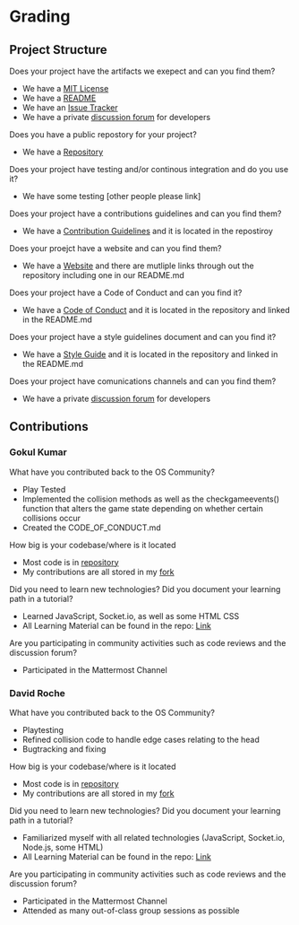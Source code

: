 # Grading  
## Project Structure
Does your project have the artifacts we exepect and can you find them?
- We have a [MIT License](https://github.com/gibboa/Open_IO/blob/master/LICENSE)
- We have a [README](https://github.com/gibboa/Open_IO/blob/master/README.md.md)
- We have an [Issue Tracker](https://github.com/gibboa/Open_IO/issues)
- We have a private [discussion forum](https://chat.rcos.io/open-source/channels/openio) for developers

Does you have a public repostory for your project?
- We have a [Repository](https://github.com/gibboa/Open_IO)  

Does your project have testing and/or continous integration and do you use it?
- We have some testing [other people please link]

Does your project have a contributions guidelines and can you find them?
- We have a [Contribution Guidelines](https://github.com/gibboa/Open_IO/blob/master/CONTRIBUTING.md) and it is located in the repostiroy

Does your proejct have a website and can you find them?
- We have a [Website](https://zacknawrocki.github.io/openiosite/) and there are mutliple links through out the repository including one in our README.md  

Does your project have a Code of Conduct and can you find it?  
- We have a [Code of Conduct](https://github.com/gibboa/Open_IO/blob/master/CODE_OF_CONDUCT.md) and it is located in the repository and linked in the README.md

Does your project have a style guidelines document and can you find it?
- We have a [Style Guide](..............) and it is located in the repository and linked in the README.md

Does your project have comunications channels and can you find them?  
- We have a private [discussion forum](https://chat.rcos.io/open-source/channels/openio) for developers

## Contributions
### Gokul Kumar  
What have you contributed back to the OS Community?  
- Play Tested  
- Implemented the collision methods as well as the checkgameevents() function that alters the game state depending on whether certain collisions occur
- Created the CODE_OF_CONDUCT.md

How big is your codebase/where is it located
- Most code is in [repository](https://github.com/gibboa/Open_IO)
- My contributions are all stored in my [fork](https://github.com/krishg4/Open_IO)


Did you need to learn new technologies? Did you document your learning path in a tutorial?  
- Learned JavaScript, Socket.io, as well as some HTML CSS
- All Learning Material can be found in the repo: [Link](https://github.com/gibboa/Open_IO/tree/master/LearningResources)

Are you participating in community activities such as code reviews and the discussion forum?  
- Participated in the Mattermost Channel

### David Roche 
What have you contributed back to the OS Community?  
- Playtesting
- Refined collision code to handle edge cases relating to the head
- Bugtracking and fixing

How big is your codebase/where is it located
- Most code is in [repository](https://github.com/gibboa/Open_IO)
- My contributions are all stored in my [fork](https://github.com/drochecsp2017/Open_IO)


Did you need to learn new technologies? Did you document your learning path in a tutorial?  
- Familiarized myself with all related technologies (JavaScript, Socket.io, Node.js, some HTML)
- All Learning Material can be found in the repo: [Link](https://github.com/gibboa/Open_IO/tree/master/LearningResources)

Are you participating in community activities such as code reviews and the discussion forum?  
- Participated in the Mattermost Channel
- Attended as many out-of-class group sessions as possible